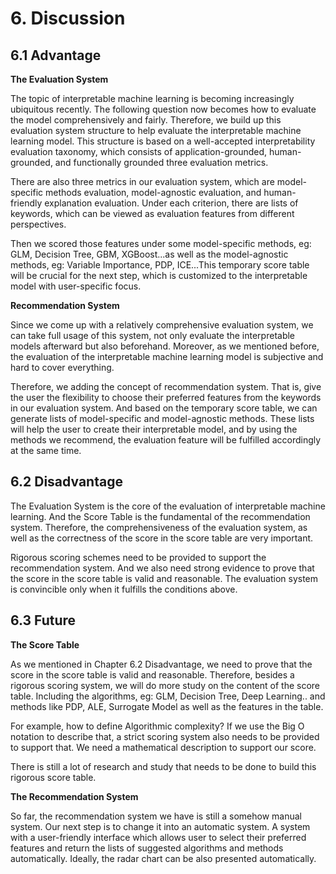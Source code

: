 # 6. Discussion

## 6.1 Advantage

**The Evaluation System**

The topic of interpretable machine learning is becoming increasingly ubiquitous recently. The following question now becomes how to evaluate the model comprehensively and fairly. Therefore, we build up this evaluation system structure to help evaluate the interpretable machine learning model. This structure is based on a well-accepted interpretability evaluation taxonomy, which consists of application-grounded, human-grounded, and functionally grounded three evaluation metrics.

There are also three metrics in our evaluation system, which are model-specific methods evaluation, model-agnostic evaluation, and human-friendly explanation evaluation. Under each criterion, there are lists of keywords, which can be viewed as evaluation features from different perspectives.

Then we scored those features under some model-specific methods, eg: GLM, Decision Tree, GBM, XGBoost...as well as the model-agnostic methods, eg: Variable Importance, PDP, ICE...This temporary score table will be crucial for the next step, which is customized to the interpretable model with user-specific focus.

**Recommendation System**

Since we come up with a relatively comprehensive evaluation system, we can take full usage of this system, not only evaluate the interpretable models afterward but also beforehand. Moreover, as we mentioned before, the evaluation of the interpretable machine learning model is subjective and hard to cover everything.

Therefore, we adding the concept of recommendation system. That is, give the user the flexibility to choose their preferred features from the keywords in our evaluation system. And based on the temporary score table, we can generate lists of model-specific and model-agnostic methods. These lists will help the user to create their interpretable model, and by using the methods we recommend, the evaluation feature will be fulfilled accordingly at the same time.

## 6.2 Disadvantage

The Evaluation System is the core of the evaluation of interpretable machine learning. And the Score Table is the fundamental of the recommendation system. Therefore, the comprehensiveness of the evaluation system, as well as the correctness of the score in the score table are very important.

Rigorous scoring schemes need to be provided to support the recommendation system. And we also need strong evidence to prove that the score in the score table is valid and reasonable. The evaluation system is convincible only when it fulfills the conditions above.

## 6.3 Future

**The Score Table**

As we mentioned in Chapter 6.2 Disadvantage, we need to prove that the score in the score table is valid and reasonable. Therefore, besides a rigorous scoring system, we will do more study on the content of the score table. Including the algorithms, eg: GLM, Decision Tree, Deep Learning.. and methods like PDP, ALE, Surrogate Model as well as the features in the table. 

For example, how to define Algorithmic complexity? If we use the Big O notation to describe that, a strict scoring system also needs to be provided to support that. We need a mathematical description to support our score.

There is still a lot of research and study that needs to be done to build this rigorous score table.

**The Recommendation System**

So far, the recommendation system we have is still a somehow manual system. Our next step is to change it into an automatic system. A system with a user-friendly interface which allows user to select their preferred features and return the lists of suggested algorithms and methods automatically. Ideally, the radar chart can be also presented automatically.


